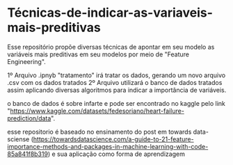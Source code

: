 # Técnicas-de-indicar-as-variaveis-mais-preditivas
Esse repositório propõe diversas técnicas   de apontar em seu modelo as variáveis mais preditivas em seu modelos por meio de "Feature Engineering".

1º Arquivo .ipnyb "tratamento" irá tratar os dados, gerando um novo arquivo .csv com os dados tratados
2º Arquivo utilizará o banco de dados tratados assim aplicando diversas algoritmos para indicar a importância de variáveis.

o banco de dados é sobre infarte e pode ser encontrado no kaggle pelo link "https://www.kaggle.com/datasets/fedesoriano/heart-failure-prediction/data".

esse repositorio é baseado no ensinamento do post em towards data-sciense (https://towardsdatascience.com/a-guide-to-21-feature-importance-methods-and-packages-in-machine-learning-with-code-85a841f8b319) e sua aplicação como forma de aprendizagem 
